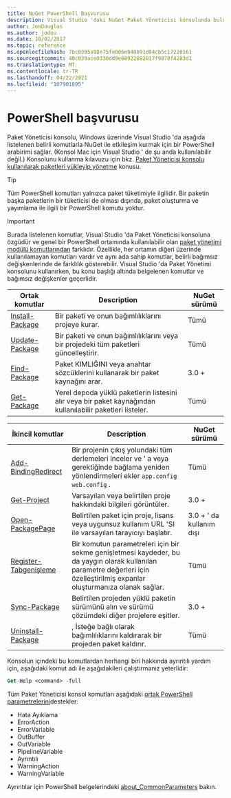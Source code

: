 ```yaml
---
title: NuGet PowerShell Başvurusu
description: Visual Studio 'daki NuGet Paket Yöneticisi konsolunda bulunan PowerShell komutlarına yönelik tüm başvuru.
author: JonDouglas
ms.author: jodou
ms.date: 10/02/2017
ms.topic: reference
ms.openlocfilehash: 7bc0395a98e75fe006e048b91d84cb5c17220161
ms.sourcegitcommit: 40c039ace0330dd9e68922882017f9878f4283d1
ms.translationtype: MT
ms.contentlocale: tr-TR
ms.lasthandoff: 04/22/2021
ms.locfileid: "107901895"
---
```

# <a name="powershell-reference"></a>PowerShell başvurusu

Paket Yöneticisi konsolu, Windows üzerinde Visual Studio 'da aşağıda listelenen belirli komutlarla NuGet ile etkileşim kurmak için bir PowerShell arabirimi sağlar. (Konsol Mac için Visual Studio ' de şu anda kullanılabilir değil.) Konsolunu kullanma kılavuzu için bkz. [Paket Yöneticisi konsolu kullanılarak paketleri yükleyip yönetme](../consume-packages/install-use-packages-powershell.md) konusu.

> [!Tip]
> Tüm PowerShell komutları yalnızca paket tüketimiyle ilgilidir. Bir paketin başka paketlerin bir tüketicisi de olması dışında, paket oluşturma ve yayımlama ile ilgili bir PowerShell komutu yoktur.

> [!Important]
> Burada listelenen komutlar, Visual Studio 'da Paket Yöneticisi konsoluna özgüdür ve genel bir PowerShell ortamında kullanılabilir olan [paket yönetimi modülü komutlarından](/powershell/module/packagemanagement) farklıdır. Özellikle, her ortamın diğeri üzerinde kullanılamayan komutları vardır ve aynı ada sahip komutlar, belirli bağımsız değişkenlerinde de farklılık gösterebilir. Visual Studio 'da Paket Yönetimi konsolunu kullanırken, bu konu başlığı altında belgelenen komutlar ve bağımsız değişkenler geçerlidir.

| Ortak komutlar | Description | NuGet sürümü |
| --- | --- | --- |
| [Install-Package](ps-reference/ps-ref-install-package.md) | Bir paketi ve onun bağımlılıklarını projeye kurar. | Tümü |
| [Update-Package](ps-reference/ps-ref-update-package.md) | Bir paketi ve onun bağımlılıklarını veya bir projedeki tüm paketleri güncelleştirir. | Tümü |
| [Find-Package](ps-reference/ps-ref-find-package.md) | Paket KIMLIĞINI veya anahtar sözcüklerini kullanarak bir paket kaynağını arar. | 3.0 + |
| [Get-Package](ps-reference/ps-ref-get-package.md) | Yerel depoda yüklü paketlerin listesini alır veya bir paket kaynağından kullanılabilir paketleri listeler. | Tümü |

| İkincil komutlar | Description | NuGet sürümü |
| --- | --- | --- |
| [Add-BindingRedirect](ps-reference/ps-ref-add-bindingredirect.md) | Bir projenin çıkış yolundaki tüm derlemeleri inceler ve ' a veya gerektiğinde bağlama yeniden yönlendirmeleri ekler `app.config` `web.config` . | Tümü |
| [Get-Project](ps-reference/ps-ref-get-project.md) | Varsayılan veya belirtilen proje hakkındaki bilgileri görüntüler. | 3.0 + |
| [Open-PackagePage](ps-reference/ps-ref-open-packagepage.md) | Belirtilen paket için proje, lisans veya uygunsuz kullanım URL 'SI ile varsayılan tarayıcıyı başlatır. | 3.0 + ' da kullanım dışı |
| [Register-Tabgenişleme](ps-reference/ps-ref-register-tabexpansion.md) | Bir komutun parametreleri için bir sekme genişletmesi kaydeder, bu da yaygın olarak kullanılan parametre değerleri için özelleştirilmiş expanlar oluşturmanıza olanak sağlar. | Tümü |
| [Sync-Package](ps-reference/ps-ref-sync-package.md) | Belirtilen projeden yüklü paketin sürümünü alın ve sürümü çözümdeki diğer projelere eşitler. | 3.0 + |
| [Uninstall-Package](ps-reference/ps-ref-uninstall-package.md) | , İsteğe bağlı olarak bağımlılıklarını kaldırarak bir projeden paket kaldırır. | Tümü |

Konsolun içindeki bu komutlardan herhangi biri hakkında ayrıntılı yardım için, aşağıdaki komut adı ile aşağıdakileri çalıştırmanız yeterlidir:

```ps
Get-Help <command> -full
```

Tüm Paket Yöneticisi konsol komutları aşağıdaki [ortak PowerShell parametrelerini](/powershell/module/microsoft.powershell.core/about/about_commonparameters)destekler:

- Hata Ayıklama
- ErrorAction
- ErrorVariable
- OutBuffer
- OutVariable
- PipelineVariable
- Ayrıntılı
- WarningAction
- WarningVariable

Ayrıntılar için PowerShell belgelerindeki [about_CommonParameters](/powershell/module/microsoft.powershell.core/about/about_commonparameters) bakın.